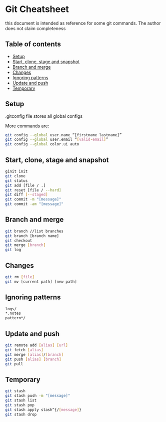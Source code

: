 # Git Cheatsheet
this document is intended as reference for some git commands. The author does not claim completeness

## Table of contents
* [Setup](#setup)
* [Start, clone, stage and snapshot](#start-clone-stage-and-snapshot)
* [Branch and merge](#branch-and-merge1)
* [Changes](#changes)
* [Ignoring patterns](#ignoring-patterns)
* [Update and push](#update-and-push)
* [Temporary](#temporary)

## Setup
.gitconfig file stores all global configs

More commands are:
````sh
git config --global user.name “[firstname lastname]”
git config --global user.email “[valid-email]”
git config --global color.ui auto
````

## Start, clone, stage and snapshot
````sh
ginit init
git clone
git status
git add [file / .]
git reset [file / --hard]
git diff [--staged]
git commit -m "[message]"
git commit -am "[message]"
````

## Branch and merge
````sh
git branch //list branches
git branch [branch name]
git checkout
git merge [branch]
git log
````

## Changes
````sh
git rm [file]
git mv [current path] [new path]
````

## Ignoring patterns
````sh
logs/
*.notes
pattern*/
````

## Update and push
````sh
git remote add [alias] [url]
git fetch [alias]
git merge [alias]/[branch]
git push [alias] [branch]
git pull
````

## Temporary
````sh
git stash
git stash push -m "[message]"
git stash list
git stash pop
git stash apply stash^{/[message]}
git stash drop
````
